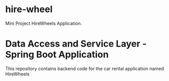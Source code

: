 # hire-wheel
 Mini Project HireWheels Application.
 
# Data Access and Service Layer - Spring Boot Application 
This repository contains backend code for the car rental application named HireWheels
